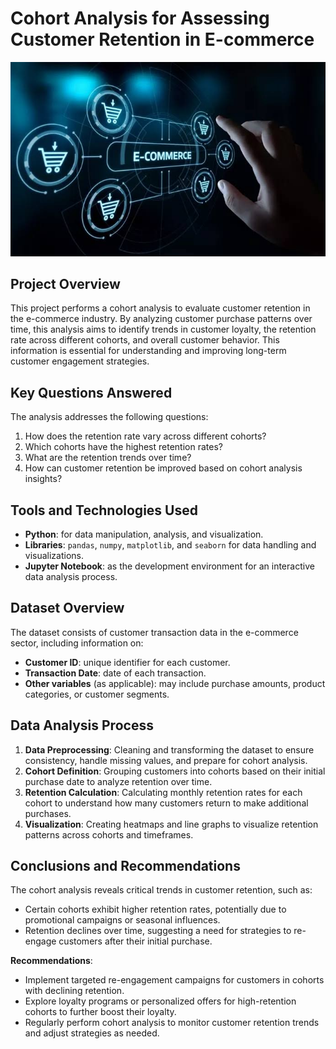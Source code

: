 # Cohort Analysis for Assessing Customer Retention in E-commerce

![Cohort_Analysis_for_Assessing_Customer_Retention_In_E-Commerce](ecommercepic.jpg)


## Project Overview
This project performs a cohort analysis to evaluate customer retention in the e-commerce industry. By analyzing customer purchase patterns over time, this analysis aims to identify trends in customer loyalty, the retention rate across different cohorts, and overall customer behavior. This information is essential for understanding and improving long-term customer engagement strategies.

## Key Questions Answered
The analysis addresses the following questions:
1. How does the retention rate vary across different cohorts?
2. Which cohorts have the highest retention rates?
3. What are the retention trends over time?
4. How can customer retention be improved based on cohort analysis insights?

## Tools and Technologies Used
- **Python**: for data manipulation, analysis, and visualization.
- **Libraries**: `pandas`, `numpy`, `matplotlib`, and `seaborn` for data handling and visualizations.
- **Jupyter Notebook**: as the development environment for an interactive data analysis process.

## Dataset Overview
The dataset consists of customer transaction data in the e-commerce sector, including information on:
- **Customer ID**: unique identifier for each customer.
- **Transaction Date**: date of each transaction.
- **Other variables** (as applicable): may include purchase amounts, product categories, or customer segments.

## Data Analysis Process
1. **Data Preprocessing**: Cleaning and transforming the dataset to ensure consistency, handle missing values, and prepare for cohort analysis.
2. **Cohort Definition**: Grouping customers into cohorts based on their initial purchase date to analyze retention over time.
3. **Retention Calculation**: Calculating monthly retention rates for each cohort to understand how many customers return to make additional purchases.
4. **Visualization**: Creating heatmaps and line graphs to visualize retention patterns across cohorts and timeframes.

## Conclusions and Recommendations
The cohort analysis reveals critical trends in customer retention, such as:
- Certain cohorts exhibit higher retention rates, potentially due to promotional campaigns or seasonal influences.
- Retention declines over time, suggesting a need for strategies to re-engage customers after their initial purchase.
  
**Recommendations**:
- Implement targeted re-engagement campaigns for customers in cohorts with declining retention.
- Explore loyalty programs or personalized offers for high-retention cohorts to further boost their loyalty.
- Regularly perform cohort analysis to monitor customer retention trends and adjust strategies as needed.
